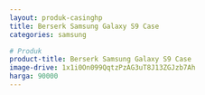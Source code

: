 ```yaml
---
layout: produk-casinghp
title: Berserk Samsung Galaxy S9 Case
categories: samsung

# Produk
product-title: Berserk Samsung Galaxy S9 Case
image-drive: 1x1i0On099QqtzPzAG3uT8J13ZGJzb7Ah
harga: 90000
---
```

